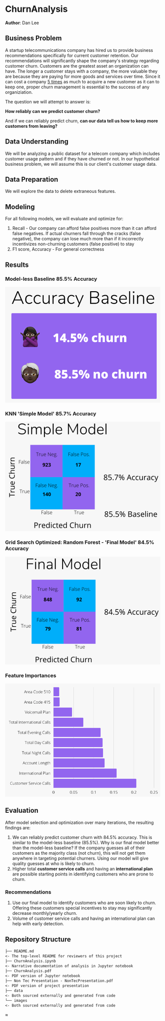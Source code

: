 # ChurnAnalysis

**Author**: Dan Lee

## Business Problem

A startup telecommunications company has hired us to provide business recommendations specifically for current customer retention. Our recommendations will significantly shape the company's strategy regarding customer churn. Customers are the greatest asset an organization can have. The longer a customer stays with a company, the more valuable they are because they are paying for more goods and services over time. Since it can cost a company [5 times](https://www.invespcro.com/blog/customer-acquisition-retention/) as much to acquire a new customer as it can to keep one, proper churn management is essential to the success of any organiziation.

The question we will attempt to answer is:

**How reliably can we predict customer churn?**

And if we can reliably predict churn, **can our data tell us how to keep more customers from leaving?**

## Data Understanding

We will be analyzing a public dataset for a telecom company which includes customer usage pattern and if they have churned or not. In our hypothetical business problem, we will assume this is our client's customer usage data.

## Data Preparation

We will explore the data to delete extraneous features.

## Modeling
For all following models, we will evaluate and optimize for:
1. Recall - Our company can afford false positives more than it can afford false negatives. If actual churners fall through the cracks (false negative), the company can lose much more than if it incorrectly incentivizes non-churning customers (false positive) to stay
2. F1 score, Accuracy - For general correctness

## Results

### Model-less Baseline 85.5% Accuracy
![graph1](images/Baseline.png)

### KNN 'Simple Model' 85.7% Accuracy
![graph2](images/KNNSimpleModel.png)

### Grid Search Optimized: Random Forest - 'Final Model' 84.5% Accuracy
![graph3](images/RandomForestFinalModel.png)

### Feature Importances
![graph4](images/FeatureImportances.png)

## Evaluation
After model selection and optimization over many iterations, the resulting findings are:
1. We can reliably predict customer churn with 84.5% accuracy. This is similar to the model-less baseline (85.5%). Why is our final model better than the model-less baseline? If the company guesses all of their customers as the majority class (not churn), this will not get them anywhere in targeting potential churners. Using our model will give quality guesses at who is likely to churn.
2. Higher total **customer service calls** and having an **international plan** are possible starting points in identifying customers who are prone to churn.

### Recommendations
1. Use our final model to identify customers who are soon likely to churn. Offering these customers special incentives to stay may significantly decrease monthly/yearly churn.
2. Volume of customer service calls and having an international plan can help with early detection.

## Repository Structure

```
├── README.md     
<- The top-level README for reviewers of this project
├── ChurnAnalysis.ipynb   
<- Narrative documentation of analysis in Jupyter notebook
├── ChurnAnalysis.pdf
<- PDF version of Jupyter notebook
├── Non Tec Presentation - NonTecPresentation.pdf        
<- PDF version of project presentation
├── data                                
<- Both sourced externally and generated from code
└── images                              
<- Both sourced externally and generated from code
```
≈